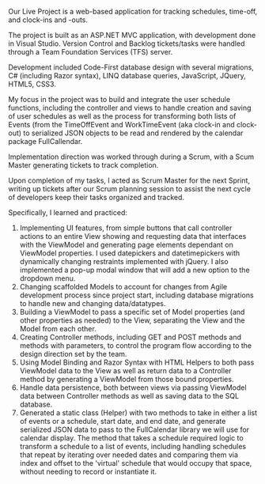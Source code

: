 Our Live Project is a web-based application for tracking schedules, time-off, and clock-ins and -outs.

The project is built as an ASP.NET MVC application, with development done in Visual Studio. Version Control and Backlog tickets/tasks were handled through a Team Foundation Services (TFS) server.

Development included Code-First database design with several migrations, C# (including Razor syntax), LINQ database queries, JavaScript, JQuery, HTML5, CSS3.

My focus in the project was to build and integrate the user schedule functions, including the controller and views to handle creation and saving of user schedules as well as the process for transforming both lists of Events (from the TimeOffEvent and WorkTimeEvent (aka clock-in and clock-out) to serialized JSON objects to be read and rendered by the calendar package FullCallendar.

Implementation direction was worked through during a Scrum, with a Scum Master generating tickets to track completion.

Upon completion of my tasks, I acted as Scrum Master for the next Sprint, writing up tickets after our Scrum planning session to assist the next cycle of developers keep their tasks organized and tracked.

Specifically, I learned and practiced:
1. Implementing UI features, from simple buttons that call controller actions to an entire View showing and requesting data that interfaces with the ViewModel and generating page elements dependant on ViewModel properties. I used datepickers and datetimepickers with dynamically changing restraints implemented with jQuery. I also implemented a pop-up modal window that will add a new option to the dropdown menu.
2. Changing scaffolded Models to account for changes from Agile development process since project start, including database migrations to handle new and changing data/datatypes.
3. Building a ViewModel to pass a specific set of Model properties (and other properties as needed) to the View, separating the View and the Model from each other.
4. Creating Controller methods, including GET and POST methods and methods with parameters, to control the program flow according to the design direction set by the team.
5. Using Model Binding and Razor Syntax with HTML Helpers to both pass ViewModel data to the View as well as return data to a Controller method by generating a ViewModel from those bound properties.
6. Handle data persistence, both between views via passing ViewModel data between Controller methods as well as saving data to the SQL database.
7. Generated a static class (Helper) with two methods to take in either a list of events or a schedule, start date, and end date, and generate serialized JSON data to pass to the FullCalendar library we will use for calendar display. The method that takes a schedule required logic to transform a schedule to a list of events, including handling schedules that repeat by iterating over needed dates and comparing them via index and offset to the 'virtual' schedule that would occupy that space, without needing to record or instantiate it.
